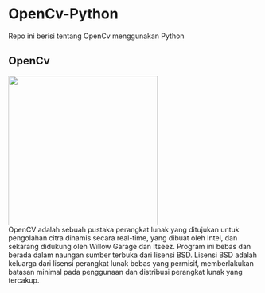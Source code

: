# OpenCv-Python

Repo ini berisi tentang OpenCv menggunakan Python

## OpenCv

<div allign="center">
<img allign="center" src="https://opencv.org/wp-content/uploads/2020/07/cropped-OpenCV_logo_white_600x.png" height="300">
</div>
OpenCV adalah sebuah pustaka perangkat lunak yang ditujukan untuk pengolahan citra dinamis secara real-time, yang dibuat oleh Intel, dan sekarang didukung oleh Willow Garage dan Itseez. Program ini bebas dan berada dalam naungan sumber terbuka dari lisensi BSD. Lisensi BSD adalah keluarga dari lisensi perangkat lunak bebas yang permisif, memberlakukan batasan minimal pada penggunaan dan distribusi perangkat lunak yang tercakup.

##
